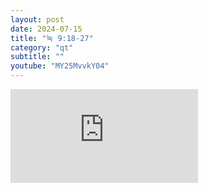 ```yaml
---
layout: post
date: 2024-07-15
title: "눅 9:18-27"
category: "qt"
subtitle: ""
youtube: "MY25MvvkY04"
---
```


<div class="youtube margin-large">
    <iframe src="https://www.youtube.com/embed/MY25MvvkY04" title="YouTube video player" frameborder="0" allow="accelerometer; autoplay; clipboard-write; encrypted-media; gyroscope; picture-in-picture; web-share" allowfullscreen></iframe>
</div>


